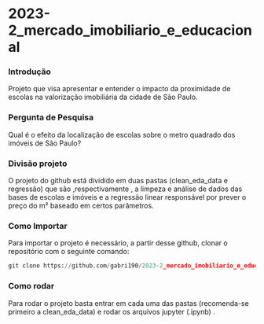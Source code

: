 # 2023-2_mercado_imobiliario_e_educacional

### Introdução
Projeto que visa apresentar e entender o impacto da proximidade de escolas na valorização imobiliária da cidade de São Paulo.

### Pergunta de Pesquisa
Qual é o efeito da localização de escolas sobre o metro quadrado dos imóveis de São Paulo?

### Divisão projeto
O projeto do github está dividido em duas pastas (clean_eda_data e regressão) que são ,respectivamente , a limpeza e análise de dados das bases de escolas e imóveis e a regressão linear responsável por prever o preço do m² baseado em certos parâmetros.

### Como Importar 

Para importar o projeto é necessário, a partir desse github, clonar o repositório com o seguinte comando:

``` python
git clone https://github.com/gabri190/2023-2_mercado_imobiliario_e_educacional.git
```
### Como rodar 

Para rodar o projeto basta entrar em cada uma das pastas (recomenda-se primeiro a clean_eda_data) e rodar os arquivos jupyter (.ipynb) .



